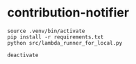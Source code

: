 # contribution-notifier
```commandline
source .venv/bin/activate
pip install -r requirements.txt
python src/lambda_runner_for_local.py
```
```commandline
deactivate
```